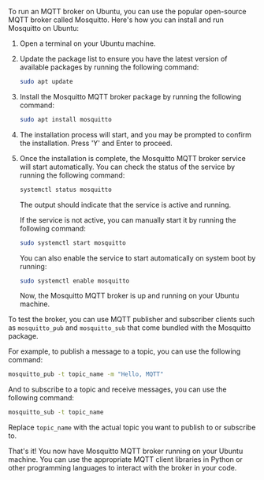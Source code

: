 To run an MQTT broker on Ubuntu, you can use the popular open-source MQTT broker called Mosquitto. Here's how you can install and run Mosquitto on Ubuntu:

1. Open a terminal on your Ubuntu machine.

2. Update the package list to ensure you have the latest version of available packages by running the following command:

   ```bash
   sudo apt update
   ```

3. Install the Mosquitto MQTT broker package by running the following command:

   ```bash
   sudo apt install mosquitto
   ```

4. The installation process will start, and you may be prompted to confirm the installation. Press 'Y' and Enter to proceed.

5. Once the installation is complete, the Mosquitto MQTT broker service will start automatically. You can check the status of the service by running the following command:

   ```bash
   systemctl status mosquitto
   ```

   The output should indicate that the service is active and running.

   If the service is not active, you can manually start it by running the following command:

   ```bash
   sudo systemctl start mosquitto
   ```

   You can also enable the service to start automatically on system boot by running:

   ```bash
   sudo systemctl enable mosquitto
   ```

   Now, the Mosquitto MQTT broker is up and running on your Ubuntu machine.

To test the broker, you can use MQTT publisher and subscriber clients such as `mosquitto_pub` and `mosquitto_sub` that come bundled with the Mosquitto package.

For example, to publish a message to a topic, you can use the following command:

```bash
mosquitto_pub -t topic_name -m "Hello, MQTT"
```

And to subscribe to a topic and receive messages, you can use the following command:

```bash
mosquitto_sub -t topic_name
```

Replace `topic_name` with the actual topic you want to publish to or subscribe to.

That's it! You now have Mosquitto MQTT broker running on your Ubuntu machine. You can use the appropriate MQTT client libraries in Python or other programming languages to interact with the broker in your code.
